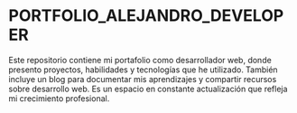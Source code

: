 # PORTFOLIO_ALEJANDRO_DEVELOPER
Este repositorio contiene mi portafolio como desarrollador web, donde presento proyectos, habilidades y tecnologías que he utilizado. También incluye un blog para documentar mis aprendizajes y compartir recursos sobre desarrollo web. Es un espacio en constante actualización que refleja mi crecimiento profesional.
